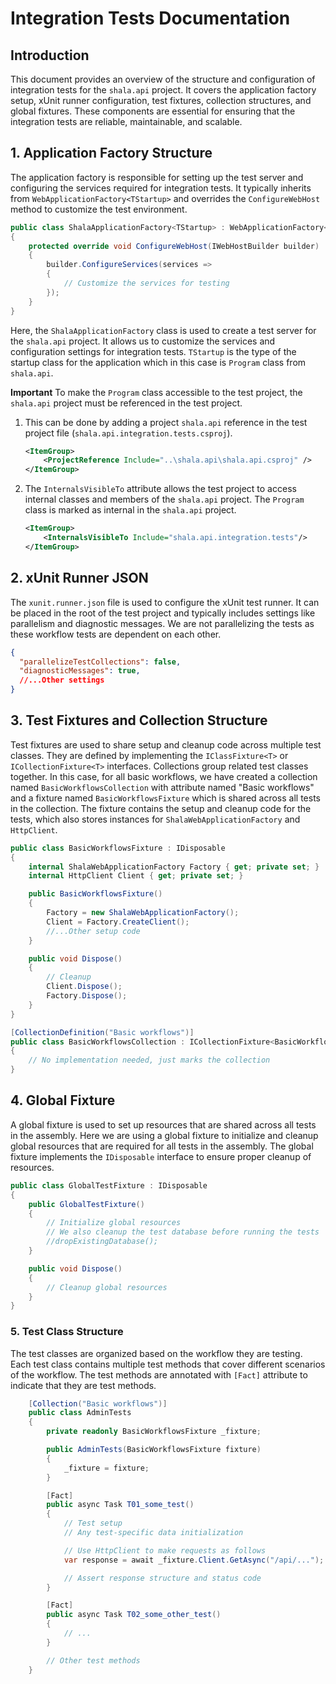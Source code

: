 # Integration Tests Documentation

## Introduction

This document provides an overview of the structure and configuration of integration tests for the `shala.api` project. It covers the application factory setup, xUnit runner configuration, test fixtures, collection structures, and global fixtures. These components are essential for ensuring that the integration tests are reliable, maintainable, and scalable.

## 1. Application Factory Structure

The application factory is responsible for setting up the test server and configuring the services required for integration tests. It typically inherits from `WebApplicationFactory<TStartup>` and overrides the `ConfigureWebHost` method to customize the test environment.

```csharp
public class ShalaApplicationFactory<TStartup> : WebApplicationFactory<TStartup> where TStartup : class
{
    protected override void ConfigureWebHost(IWebHostBuilder builder)
    {
        builder.ConfigureServices(services =>
        {
            // Customize the services for testing
        });
    }
}
```

Here, the `ShalaApplicationFactory` class is used to create a test server for the `shala.api` project. It allows us to customize the services and configuration settings for integration tests. `TStartup` is the type of the startup class for the application which in this case is `Program` class from `shala.api`.

__Important__
To make the `Program` class accessible to the test project, the `shala.api` project must be referenced in the test project.

1. This can be done by adding a project `shala.api` reference in the test project file (`shala.api.integration.tests.csproj`).

    ```xml
    <ItemGroup>
        <ProjectReference Include="..\shala.api\shala.api.csproj" />
    </ItemGroup>
    ```

2. The `InternalsVisibleTo` attribute allows the test project to access internal classes and members of the `shala.api` project. The `Program` class is marked as internal in the `shala.api` project.

    ```xml
    <ItemGroup>
        <InternalsVisibleTo Include="shala.api.integration.tests"/>
    </ItemGroup>
    ```

## 2. xUnit Runner JSON

The `xunit.runner.json` file is used to configure the xUnit test runner. It can be placed in the root of the test project and typically includes settings like parallelism and diagnostic messages. We are not parallelizing the tests as these workflow tests are dependent on each other.

```json
{
  "parallelizeTestCollections": false,
  "diagnosticMessages": true,
  //...Other settings
}
```

## 3. Test Fixtures and Collection Structure

Test fixtures are used to share setup and cleanup code across multiple test classes. They are defined by implementing the `IClassFixture<T>` or `ICollectionFixture<T>` interfaces. Collections group related test classes together.
In this case, for all basic workflows, we have created a collection named `BasicWorkflowsCollection` with attribute named "Basic workflows" and a fixture named `BasicWorkflowsFixture` which is shared across all tests in the collection. The fixture contains the setup and cleanup code for the tests, which also stores instances for `ShalaWebApplicationFactory` and `HttpClient`.

```csharp
public class BasicWorkflowsFixture : IDisposable
{
    internal ShalaWebApplicationFactory Factory { get; private set; }
    internal HttpClient Client { get; private set; }

    public BasicWorkflowsFixture()
    {
        Factory = new ShalaWebApplicationFactory();
        Client = Factory.CreateClient();
        //...Other setup code
    }

    public void Dispose()
    {
        // Cleanup
        Client.Dispose();
        Factory.Dispose();
    }
}

[CollectionDefinition("Basic workflows")]
public class BasicWorkflowsCollection : ICollectionFixture<BasicWorkflowsFixture>
{
    // No implementation needed, just marks the collection
}
```

## 4. Global Fixture

A global fixture is used to set up resources that are shared across all tests in the assembly. Here we are using a global fixture to initialize and cleanup global resources that are required for all tests in the assembly. The global fixture implements the `IDisposable` interface to ensure proper cleanup of resources.

```csharp
public class GlobalTestFixture : IDisposable
{
    public GlobalTestFixture()
    {
        // Initialize global resources
        // We also cleanup the test database before running the tests
        //dropExistingDatabase();
    }

    public void Dispose()
    {
        // Cleanup global resources
    }
}

```

### 5. Test Class Structure

The test classes are organized based on the workflow they are testing. Each test class contains multiple test methods that cover different scenarios of the workflow. The test methods are annotated with `[Fact]` attribute to indicate that they are test methods.

```csharp
    [Collection("Basic workflows")]
    public class AdminTests
    {
        private readonly BasicWorkflowsFixture _fixture;

        public AdminTests(BasicWorkflowsFixture fixture)
        {
            _fixture = fixture;
        }

        [Fact]
        public async Task T01_some_test()
        {
            // Test setup
            // Any test-specific data initialization

            // Use HttpClient to make requests as follows
            var response = await _fixture.Client.GetAsync("/api/...");

            // Assert response structure and status code
        }

        [Fact]
        public async Task T02_some_other_test()
        {
            // ...
        }

        // Other test methods
    }
```
